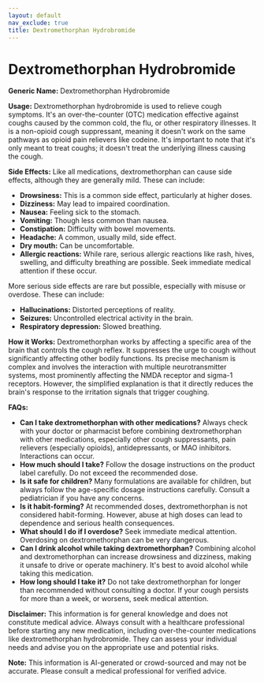 ```yaml
---
layout: default
nav_exclude: true
title: Dextromethorphan Hydrobromide
---
```


# Dextromethorphan Hydrobromide

**Generic Name:** Dextromethorphan Hydrobromide

**Usage:** Dextromethorphan hydrobromide is used to relieve cough symptoms. It's an over-the-counter (OTC) medication effective against coughs caused by the common cold, the flu, or other respiratory illnesses.  It is a non-opioid cough suppressant, meaning it doesn't work on the same pathways as opioid pain relievers like codeine.  It's important to note that it's only meant to treat coughs; it doesn't treat the underlying illness causing the cough.

**Side Effects:**  Like all medications, dextromethorphan can cause side effects, although they are generally mild.  These can include:

* **Drowsiness:** This is a common side effect, particularly at higher doses.
* **Dizziness:**  May lead to impaired coordination.
* **Nausea:** Feeling sick to the stomach.
* **Vomiting:**  Though less common than nausea.
* **Constipation:** Difficulty with bowel movements.
* **Headache:**  A common, usually mild, side effect.
* **Dry mouth:**  Can be uncomfortable.
* **Allergic reactions:** While rare, serious allergic reactions like rash, hives, swelling, and difficulty breathing are possible.  Seek immediate medical attention if these occur.

More serious side effects are rare but possible, especially with misuse or overdose.  These can include:

* **Hallucinations:** Distorted perceptions of reality.
* **Seizures:**  Uncontrolled electrical activity in the brain.
* **Respiratory depression:** Slowed breathing.


**How it Works:** Dextromethorphan works by affecting a specific area of the brain that controls the cough reflex.  It suppresses the urge to cough without significantly affecting other bodily functions. Its precise mechanism is complex and involves the interaction with multiple neurotransmitter systems, most prominently affecting the NMDA receptor and sigma-1 receptors.  However, the simplified explanation is that it directly reduces the brain's response to the irritation signals that trigger coughing.

**FAQs:**

* **Can I take dextromethorphan with other medications?**  Always check with your doctor or pharmacist before combining dextromethorphan with other medications, especially other cough suppressants, pain relievers (especially opioids), antidepressants, or MAO inhibitors.  Interactions can occur.
* **How much should I take?** Follow the dosage instructions on the product label carefully.  Do not exceed the recommended dose.
* **Is it safe for children?**  Many formulations are available for children, but always follow the age-specific dosage instructions carefully. Consult a pediatrician if you have any concerns.
* **Is it habit-forming?**  At recommended doses, dextromethorphan is not considered habit-forming.  However, abuse at high doses can lead to dependence and serious health consequences.
* **What should I do if I overdose?**  Seek immediate medical attention.  Overdosing on dextromethorphan can be very dangerous.
* **Can I drink alcohol while taking dextromethorphan?**  Combining alcohol and dextromethorphan can increase drowsiness and dizziness, making it unsafe to drive or operate machinery.  It's best to avoid alcohol while taking this medication.
* **How long should I take it?**  Do not take dextromethorphan for longer than recommended without consulting a doctor.  If your cough persists for more than a week, or worsens, seek medical attention.


**Disclaimer:** This information is for general knowledge and does not constitute medical advice.  Always consult with a healthcare professional before starting any new medication, including over-the-counter medications like dextromethorphan hydrobromide. They can assess your individual needs and advise you on the appropriate use and potential risks.


**Note:** This information is AI-generated or crowd-sourced and may not be accurate. Please consult a medical professional for verified advice.